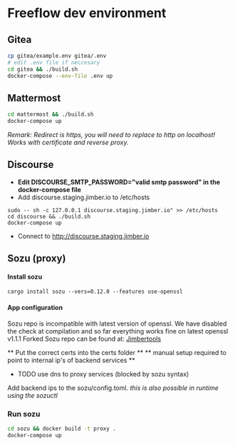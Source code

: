 # Freeflow dev environment

## Gitea
```bash
cp gitea/example.env gitea/.env
# edit .env file if neccesary
cd gitea && ./build.sh
docker-compose --env-file .env up
```

## Mattermost
```bash
cd mattermost && ./build.sh
docker-compose up
```

*Remark: Redirect is https, you will need to replace to http on localhost! Works with certificate and reverse proxy.*

## Discourse
 * **Edit DISCOURSE_SMTP_PASSWORD="valid smtp password" in the docker-compose file**
 * Add discourse.staging.jimber.io to /etc/hosts
```
sudo -- sh -c 127.0.0.1 discourse.staging.jimber.io" >> /etc/hosts
cd discourse && ./build.sh
docker-compose up
```
 * Connect to http://discourse.staging.jimber.io





## Sozu (proxy)

#### Install sozu
`cargo install sozu --vers=0.12.0 --features use-openssl`

#### App configuration
Sozu repo is incompatible with latest version of openssl.
We have disabled the check at compilation and so far everything works fine on latest openssl v1.1.1
Forked Sozu repo can be found at: [Jimbertools](https://github.com/jimbertools/sozu.git)

** Put the correct certs into the certs folder **
** manual setup required to point to internal ip's of backend services **
* TODO use dns to proxy services (blocked by sozu syntax)

Add backend ips to the sozu/config.toml.
*this is also possible in runtime using the sozuctl*

### Run sozu


```bash
cd sozu && docker build -t proxy .
docker-compose up 
```

